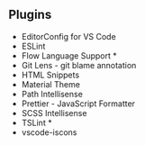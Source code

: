 ## Plugins

- EditorConfig for VS Code
- ESLint
- Flow Language Support *
- Git Lens - git blame annotation
- HTML Snippets
- Material Theme
- Path Intellisense
- Prettier - JavaScript Formatter
- SCSS Intellisense
- TSLint *
- vscode-iscons
